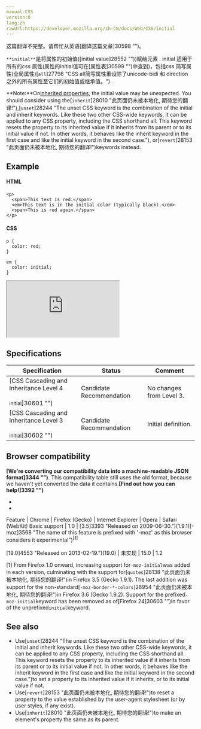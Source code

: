 ```yaml
---
manual:CSS
version:0
lang:zh
rawUrl:https://developer.mozilla.org/zh-CN/docs/Web/CSS/initial
---
```




这篇翻译不完整。请帮忙从英语[翻译这篇文章]30598 "")。






`**initial**`是将属性的初始值([initial value]28552 ""))赋给元素 . initial 适用于所有的css 属性(属性的initial值可在[属性表]30599 "")中查到)，包括css 简写属性(全局属性)[`all`]27798 "CSS all简写属性重设除了unicode-bidi 和 direction 之外的所有属性至它们的初始值或继承值。").



**Note:**On[inherited properties](%28555#Inherited_properties ""), the initial value may be unexpected. You should consider using the[`inherit`]28010 "此页面仍未被本地化, 期待您的翻译!"),[`unset`]28244 "The unset CSS keyword is the combination of the initial and inherit keywords. Like these two other CSS-wide keywords, it can be applied to any CSS property, including the CSS shorthand all. This keyword resets the property to its inherited value if it inherits from its parent or to its initial value if not. In other words, it behaves like the inherit keyword in the first case and like the initial keyword in the second case."), or[`revert`]28153 "此页面仍未被本地化, 期待您的翻译!")keywords instead.



## Example<a name="Example"></a>

#### HTML<a name="HTML"></a>

```
<p>
  <span>This text is red.</span>
  <em>This text is in the initial color (typically black).</em>
  <span>This is red again.</span>
</p>
```

#### CSS<a name="CSS"></a>

```
p {
  color: red;
}

em {
  color: initial;
}
```


<iframe src='https://mdn.mozillademos.org/zh-CN/docs/Web/CSS/initial$samples/Example?revision=1336503' width='null' height='null'></iframe>



## Specifications<a name="Specifications"></a>

Specification | Status | Comment 
 ---  |  ---  |  ---  | 
[CSS Cascading and Inheritance Level 4<br></br><small>initial</small>]30601 "") | Candidate Recommendation | No changes from Level 3. 
[CSS Cascading and Inheritance Level 3<br></br><small>initial</small>]30602 "") | Candidate Recommendation | Initial definition. 


## <nobr>Browser compatibility</nobr><a name="Browser_compatibility"></a>


**[We&#39;re converting our compatibility data into a machine-readable JSON format]3344 "")**. This compatibility table still uses the old format, because we haven&#39;t yet converted the data it contains.**[Find out how you can help!]3392 "")**


* 
* 

Feature | Chrome | Firefox (Gecko) | Internet Explorer | Opera | Safari (WebKit) 
Basic support | 1.0 | [3.5]3393 "Released on 2009-06-30.")(1.9.1)[-moz]3568 "The name of this feature is prefixed with '-moz' as this browser considers it experimental")<sup>[1]</sup><br></br>[19.0]4553 "Released on 2013-02-19.")(19.0) | 未实现 | 15.0 | 1.2 






[1] From Firefox 1.0 onward, increasing support for`-moz-initial`was added in each version, culminating with the support for[`quotes`]28138 "此页面仍未被本地化, 期待您的翻译!")in Firefox 3.5 (Gecko 1.9.1). The last addition was support for the non-standard[`-moz-border-*-colors`]28954 "此页面仍未被本地化, 期待您的翻译!")in Firefox 3.6 (Gecko 1.9.2). Support for the prefixed`-moz-initial`keyword has been removed as of[Firefox 24]30603 "")in favor of the unprefixed`initial`keyword.


## See also<a name="See_also"></a>

* Use[`unset`]28244 "The unset CSS keyword is the combination of the initial and inherit keywords. Like these two other CSS-wide keywords, it can be applied to any CSS property, including the CSS shorthand all. This keyword resets the property to its inherited value if it inherits from its parent or to its initial value if not. In other words, it behaves like the inherit keyword in the first case and like the initial keyword in the second case.")to set a property to its inherited value if it inherits, or to its initial value if not.
* Use[`revert`]28153 "此页面仍未被本地化, 期待您的翻译!")to reset a property to the value established by the user-agent stylesheet (or by user styles, if any exist).
* Use[`inherit`]28010 "此页面仍未被本地化, 期待您的翻译!")to make an element&#39;s property the same as its parent.



